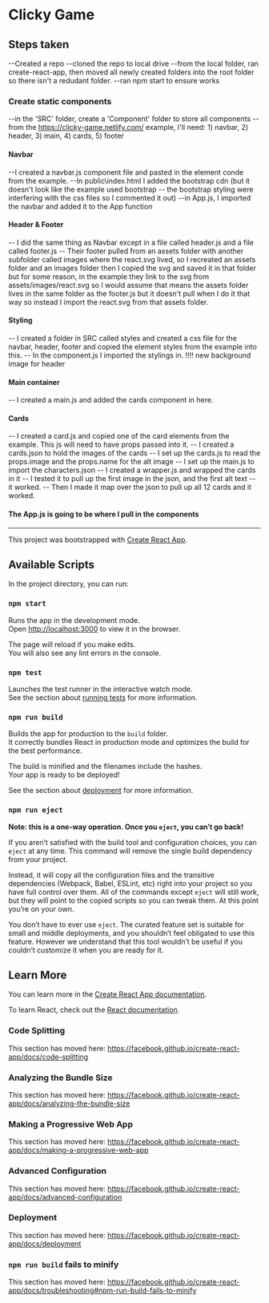# Clicky Game
## Steps taken
--Created a repo
--cloned the repo to local drive
--from the local folder, ran create-react-app, then moved all newly created folders into the root folder so there isn't a redudant folder. 
--ran npm start to ensure works
### Create static components
--in the 'SRC' folder, create a 'Component' folder to store all components
--from the https://clicky-game.netlify.com/ example, I'll need: 1) navbar, 2) header, 3) main, 4) cards, 5) footer
#### Navbar 
--I created a navbar.js component file and pasted in the element conde from the example. 
--In public\index.html I added the bootstrap cdn (but it doesn't look like the example used bootstrap -- the bootstrap styling were interfering with the css files so I commented it out)
--in App.js, I imported the navbar and added it to the App function
#### Header & Footer
-- I did the same thing as Navbar except in a file called header.js and a file called footer.js
-- Their footer pulled from an assets folder with another subfolder called images where the react.svg lived, so I recreated an assets folder and an images folder then I copied the svg and saved it in that folder but for some reason, in the example they link to the svg from assets/images/react.svg so I would assume that means the assets folder lives in the same folder as the footer.js but it doesn't pull when I do it that way so instead I import the react.svg from that assets folder. 
#### Styling
-- I created a folder in SRC called styles and created a css file for the navbar, header, footer and copied the element styles from the example into this. 
-- In the component.js I imported the stylings in.
!!!! new background image for header
#### Main container
-- I created a main.js and added the cards component in here.
#### Cards
-- I created a card.js and copied one of the card elements from the example. This js will need to have props passed into it. 
-- I created a cards.json to hold the images of the cards
-- I set up the cards.js to read the props.image and the props.name for the alt image
-- I set up the main.js to import the characters.json
-- I created a wrapper.js and wrapped the cards in it -- I tested it to pull up the first image in the json, and the first alt text -- it worked. 
-- Then I made it map over the json to pull up all 12 cards and it worked.

#### The App.js is going to be where I pull in the components
---

This project was bootstrapped with [Create React App](https://github.com/facebook/create-react-app).

## Available Scripts

In the project directory, you can run:

### `npm start`

Runs the app in the development mode.<br>
Open [http://localhost:3000](http://localhost:3000) to view it in the browser.

The page will reload if you make edits.<br>
You will also see any lint errors in the console.

### `npm test`

Launches the test runner in the interactive watch mode.<br>
See the section about [running tests](https://facebook.github.io/create-react-app/docs/running-tests) for more information.

### `npm run build`

Builds the app for production to the `build` folder.<br>
It correctly bundles React in production mode and optimizes the build for the best performance.

The build is minified and the filenames include the hashes.<br>
Your app is ready to be deployed!

See the section about [deployment](https://facebook.github.io/create-react-app/docs/deployment) for more information.

### `npm run eject`

**Note: this is a one-way operation. Once you `eject`, you can’t go back!**

If you aren’t satisfied with the build tool and configuration choices, you can `eject` at any time. This command will remove the single build dependency from your project.

Instead, it will copy all the configuration files and the transitive dependencies (Webpack, Babel, ESLint, etc) right into your project so you have full control over them. All of the commands except `eject` will still work, but they will point to the copied scripts so you can tweak them. At this point you’re on your own.

You don’t have to ever use `eject`. The curated feature set is suitable for small and middle deployments, and you shouldn’t feel obligated to use this feature. However we understand that this tool wouldn’t be useful if you couldn’t customize it when you are ready for it.

## Learn More

You can learn more in the [Create React App documentation](https://facebook.github.io/create-react-app/docs/getting-started).

To learn React, check out the [React documentation](https://reactjs.org/).

### Code Splitting

This section has moved here: https://facebook.github.io/create-react-app/docs/code-splitting

### Analyzing the Bundle Size

This section has moved here: https://facebook.github.io/create-react-app/docs/analyzing-the-bundle-size

### Making a Progressive Web App

This section has moved here: https://facebook.github.io/create-react-app/docs/making-a-progressive-web-app

### Advanced Configuration

This section has moved here: https://facebook.github.io/create-react-app/docs/advanced-configuration

### Deployment

This section has moved here: https://facebook.github.io/create-react-app/docs/deployment

### `npm run build` fails to minify

This section has moved here: https://facebook.github.io/create-react-app/docs/troubleshooting#npm-run-build-fails-to-minify
